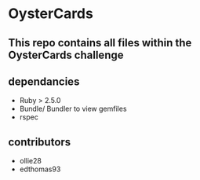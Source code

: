 # OysterCards

## This repo contains all files within the OysterCards challenge

## dependancies

* Ruby > 2.5.0
* Bundle/ Bundler to view gemfiles
* rspec

## contributors

* ollie28
* edthomas93

##